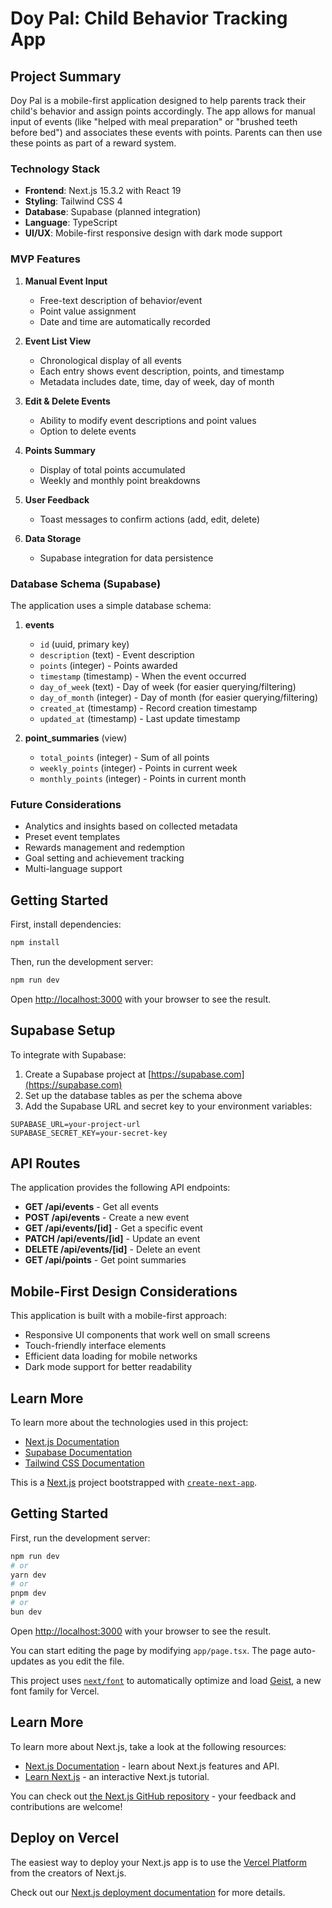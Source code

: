 # Doy Pal: Child Behavior Tracking App

## Project Summary

Doy Pal is a mobile-first application designed to help parents track their child's behavior and assign points accordingly. The app allows for manual input of events (like "helped with meal preparation" or "brushed teeth before bed") and associates these events with points. Parents can then use these points as part of a reward system.

### Technology Stack

- **Frontend**: Next.js 15.3.2 with React 19
- **Styling**: Tailwind CSS 4
- **Database**: Supabase (planned integration)
- **Language**: TypeScript
- **UI/UX**: Mobile-first responsive design with dark mode support

### MVP Features

1. **Manual Event Input**

   - Free-text description of behavior/event
   - Point value assignment
   - Date and time are automatically recorded

2. **Event List View**

   - Chronological display of all events
   - Each entry shows event description, points, and timestamp
   - Metadata includes date, time, day of week, day of month

3. **Edit & Delete Events**

   - Ability to modify event descriptions and point values
   - Option to delete events

4. **Points Summary**

   - Display of total points accumulated
   - Weekly and monthly point breakdowns

5. **User Feedback**

   - Toast messages to confirm actions (add, edit, delete)

6. **Data Storage**
   - Supabase integration for data persistence

### Database Schema (Supabase)

The application uses a simple database schema:

1. **events**

   - `id` (uuid, primary key)
   - `description` (text) - Event description
   - `points` (integer) - Points awarded
   - `timestamp` (timestamp) - When the event occurred
   - `day_of_week` (text) - Day of week (for easier querying/filtering)
   - `day_of_month` (integer) - Day of month (for easier querying/filtering)
   - `created_at` (timestamp) - Record creation timestamp
   - `updated_at` (timestamp) - Last update timestamp

2. **point_summaries** (view)
   - `total_points` (integer) - Sum of all points
   - `weekly_points` (integer) - Points in current week
   - `monthly_points` (integer) - Points in current month

### Future Considerations

- Analytics and insights based on collected metadata
- Preset event templates
- Rewards management and redemption
- Goal setting and achievement tracking
- Multi-language support

## Getting Started

First, install dependencies:

```bash
npm install
```

Then, run the development server:

```bash
npm run dev
```

Open [http://localhost:3000](http://localhost:3000) with your browser to see the result.

## Supabase Setup

To integrate with Supabase:

1. Create a Supabase project at [https://supabase.com](https://supabase.com)
2. Set up the database tables as per the schema above
3. Add the Supabase URL and secret key to your environment variables:

```
SUPABASE_URL=your-project-url
SUPABASE_SECRET_KEY=your-secret-key
```

## API Routes

The application provides the following API endpoints:

- **GET /api/events** - Get all events
- **POST /api/events** - Create a new event
- **GET /api/events/[id]** - Get a specific event
- **PATCH /api/events/[id]** - Update an event
- **DELETE /api/events/[id]** - Delete an event
- **GET /api/points** - Get point summaries

## Mobile-First Design Considerations

This application is built with a mobile-first approach:

- Responsive UI components that work well on small screens
- Touch-friendly interface elements
- Efficient data loading for mobile networks
- Dark mode support for better readability

## Learn More

To learn more about the technologies used in this project:

- [Next.js Documentation](https://nextjs.org/docs)
- [Supabase Documentation](https://supabase.com/docs)
- [Tailwind CSS Documentation](https://tailwindcss.com/docs)

This is a [Next.js](https://nextjs.org) project bootstrapped with [`create-next-app`](https://nextjs.org/docs/app/api-reference/cli/create-next-app).

## Getting Started

First, run the development server:

```bash
npm run dev
# or
yarn dev
# or
pnpm dev
# or
bun dev
```

Open [http://localhost:3000](http://localhost:3000) with your browser to see the result.

You can start editing the page by modifying `app/page.tsx`. The page auto-updates as you edit the file.

This project uses [`next/font`](https://nextjs.org/docs/app/building-your-application/optimizing/fonts) to automatically optimize and load [Geist](https://vercel.com/font), a new font family for Vercel.

## Learn More

To learn more about Next.js, take a look at the following resources:

- [Next.js Documentation](https://nextjs.org/docs) - learn about Next.js features and API.
- [Learn Next.js](https://nextjs.org/learn) - an interactive Next.js tutorial.

You can check out [the Next.js GitHub repository](https://github.com/vercel/next.js) - your feedback and contributions are welcome!

## Deploy on Vercel

The easiest way to deploy your Next.js app is to use the [Vercel Platform](https://vercel.com/new?utm_medium=default-template&filter=next.js&utm_source=create-next-app&utm_campaign=create-next-app-readme) from the creators of Next.js.

Check out our [Next.js deployment documentation](https://nextjs.org/docs/app/building-your-application/deploying) for more details.
